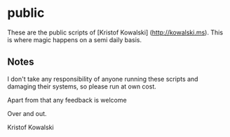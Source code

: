 # public

These are the public scripts of [Kristof Kowalski] (http://kowalski.ms). This is where magic happens on a semi daily basis.

## Notes

I don't take any responsibility of anyone running these scripts and damaging their systems, so please run at own cost.

Apart from that any feedback is welcome

Over and out.

Kristof Kowalski
